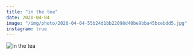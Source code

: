 ```yaml
---
title: "in the tea"
date: 2020-04-04
image: "/img/photo/2020-04-04-55b24d1bb22098d40be9bba45bcebdd5.jpg"
instagram: true
---
```


![in the tea](/img/photo/2020-04-04-55b24d1bb22098d40be9bba45bcebdd5.jpg)

